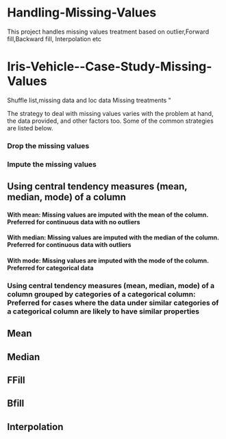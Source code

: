 # Handling-Missing-Values
This project handles missing values treatment based on outlier,Forward fill,Backward fill, Interpolation etc

# Iris-Vehicle--Case-Study-Missing-Values
Shuffle list,missing data and loc data
Missing treatments "

The strategy to deal with missing values varies with the problem at hand, the data provided, and other factors too. Some of the common strategies are listed below.
### 	Drop the missing values
### Impute the missing values
## Using central tendency measures (mean, median, mode) of a column 
#### With mean: Missing values are imputed with the mean of the column. Preferred for continuous data with no outliers
#### 	With median: Missing values are imputed with the median of the column. Preferred for continuous data with outliers
#### With mode: Missing values are imputed with the mode of the column. Preferred for categorical data
### 	Using central tendency measures (mean, median, mode) of a column grouped by categories of a categorical column: Preferred for cases where the data under similar categories of a categorical column are likely to have similar properties

## Mean
## Median
## FFill
## Bfill
## Interpolation
